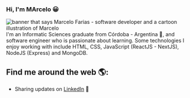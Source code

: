 ### Hi, I'm MArcelo 😀

<img src="" alt="banner that says Marcelo Farias - software developer and a cartoon illustration of Marcelo">
I'm an Informatic Sciences graduate from Córdoba - Argentina 🚀, and software engineer who is passionate about learning. Some technologies I enjoy working with include HTML, CSS, JavaScript (ReactJS - NextJS), NodeJS (Express) and MongoDB. 


## Find me around the web 🌎:

- Sharing updates on <a href="https://www.linkedin.com/in/hugo-marcelo-farias/">LinkedIn</a> 💼
